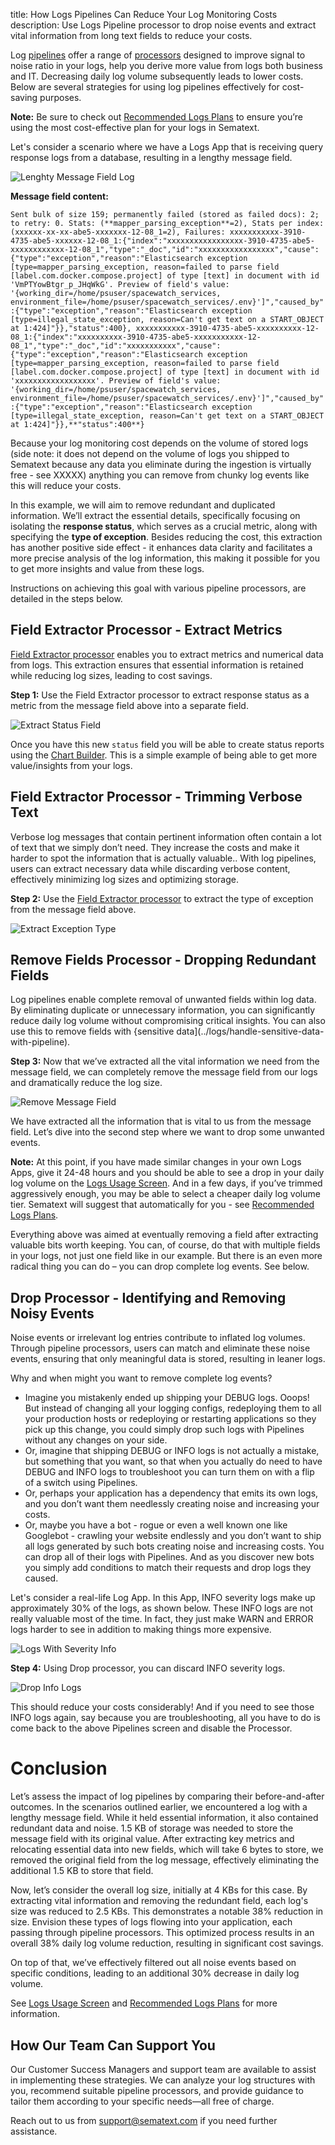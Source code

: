 title: How Logs Pipelines Can Reduce Your Log Monitoring Costs
description: Use Logs Pipeline processor to drop noise events and extract vital information from long text fields to reduce your costs.

Log [pipelines](../logs/pipelines) offer a range of [processors](../logs/processors-overview) designed to improve signal to noise ratio in your logs, help you derive more value from logs both business and IT. Decreasing daily log volume subsequently leads to lower costs. Below are several strategies for using log pipelines effectively for cost-saving purposes.

**Note:** Be sure to check out [Recommended Logs Plans](../logs/recommended-log-plans) to ensure you’re using the most cost-effective plan for your logs in Sematext.

Let's consider a scenario where we have a Logs App that is receiving query response logs from a database, resulting in a lengthy message field.

![Lenghty Message Field Log](../images/logs/pipelines/log-with-lenghty-message-field.png)

**Message field content:**

`Sent bulk of size 159; permanently failed (stored as failed docs): 2; to retry: 0. Stats: (**mapper_parsing_exception**=2), Stats per index: (xxxxxx-xx-xx-abe5-xxxxxxx-12-08_1=2), Failures: xxxxxxxxxxx-3910-4735-abe5-xxxxxx-12-08_1:{"index":"xxxxxxxxxxxxxxxxx-3910-4735-abe5-xxxxxxxxxxxx-12-08_1","type":"_doc","id":"xxxxxxxxxxxxxxxxx","cause":{"type":"exception","reason":"Elasticsearch exception [type=mapper_parsing_exception, reason=failed to parse field [label.com.docker.compose.project] of type [text] in document with id 'VmPTYowBtgr_p_JHqWkG'. Preview of field's value: '{working_dir=/home/psuser/spacewatch_services, environment_file=/home/psuser/spacewatch_services/.env}']","caused_by":{"type":"exception","reason":"Elasticsearch exception [type=illegal_state_exception, reason=Can't get text on a START_OBJECT at 1:424]"}},"status":400}, xxxxxxxxxxx-3910-4735-abe5-xxxxxxxxxx-12-08_1:{"index":"xxxxxxxxxx-3910-4735-abe5-xxxxxxxxxxx-12-08_1","type":"_doc","id":"xxxxxxxxxxx","cause":{"type":"exception","reason":"Elasticsearch exception [type=mapper_parsing_exception, reason=failed to parse field [label.com.docker.compose.project] of type [text] in document with id 'xxxxxxxxxxxxxxxxxx'. Preview of field's value: '{working_dir=/home/psuser/spacewatch_services, environment_file=/home/psuser/spacewatch_services/.env}']","caused_by":{"type":"exception","reason":"Elasticsearch exception [type=illegal_state_exception, reason=Can't get text on a START_OBJECT at 1:424]"}},**"status":400**}`

Because your log monitoring cost depends on the volume of stored logs (side note: it does not depend on the volume of logs you shipped to Sematext because any data you eliminate during the ingestion is virtually free - see XXXXX) anything you can remove from chunky log events like this will reduce your costs.

In this example, we will aim to remove redundant and duplicated information. We’ll extract the essential details, specifically focusing on isolating the **response status**, which serves as a crucial metric, along with specifying the **type of exception**. Besides reducing the cost, this extraction has another positive side effect - it  enhances data clarity and facilitates a more precise analysis of the log information, this making it possible for you to get more insights and value from these logs.

Instructions on achieving this goal with various pipeline processors, are detailed in the steps below.

## Field Extractor Processor - Extract Metrics

[Field Extractor processor](field-extractor-processor) enables you to extract metrics and numerical data from logs. This extraction ensures that essential information is retained while reducing log sizes, leading to cost savings.

**Step 1:** Use the Field Extractor processor to extract response status as a metric from the message field above into a separate field.

![Extract Status Field](../images/logs/pipelines/extract-status-field.png)

Once you have this new `status` field you will be able to create status reports using the [Chart Builder](https://sematext.com/docs/dashboards/chart-builder/).  This is a simple example of being able to get more value/insights from your logs.

## Field Extractor Processor - Trimming Verbose Text

Verbose log messages that contain pertinent information often contain a lot of text that we simply don’t need.  They increase the costs and make it harder to spot the information that is actually valuable.. With log pipelines, users can extract necessary data while discarding verbose content, effectively minimizing log sizes and optimizing storage.

**Step 2:** Use the [Field Extractor processor](field-extractor-processor) to extract the type of exception from the message field above.

![Extract Exception Type](../images/logs/pipelines/extract-exception-type.png)

## Remove Fields Processor - Dropping Redundant Fields

Log pipelines enable complete removal of unwanted fields within log data. By eliminating duplicate or unnecessary information, you can significantly reduce daily log volume without compromising critical insights.  You can also use this to remove fields with {sensitive data](../logs/handle-sensitive-data-with-pipeline).

**Step 3:**  Now that we’ve extracted all the vital information we need from the message field, we can completely remove the message field from our logs and dramatically reduce the log size.

![Remove Message Field](../images/logs/pipelines/remove-message-field.png)

We have extracted all the information that is vital to us from the message field. Let’s dive into the second step where we want to drop some unwanted events.

**Note:** At this point, if you have made similar changes in your own Logs Apps, give it 24-48 hours and you should be able to see a drop in your daily log volume on the [Logs Usage Screen](../logs/logs-usage-screen).  And in a few days, if you’ve trimmed aggressively enough, you may be able to select a cheaper daily log volume tier.  Sematext will suggest that automatically for you - see [Recommended Logs Plans](../logs/recommended-log-plans).

Everything above was aimed at eventually removing a field after extracting valuable bits worth keeping.  You can, of course, do that with multiple fields in your logs, not just one field like in our example.  But there is an even more radical thing you can do – you can drop complete log events.  See below.

## Drop Processor - Identifying and Removing Noisy Events

Noise events or irrelevant log entries contribute to inflated log volumes. Through pipeline processors, users can match and eliminate these noise events, ensuring that only meaningful data is stored, resulting in leaner logs.

Why and when might you want to remove complete log events?

* Imagine you mistakenly ended up shipping your DEBUG logs.  Ooops!  But instead of changing all your logging configs, redeploying them to all your production hosts or redeploying or restarting applications so they pick up this change, you could simply drop such logs with Pipelines without any changes on your side.
* Or, imagine that shipping DEBUG or INFO logs is not actually a mistake, but something that you want, so that when you actually do need to have DEBUG and INFO logs to troubleshoot you can turn them on with a flip of a switch using Pipelines.
* Or, perhaps your application has a dependency that emits its own logs, and you don’t want them needlessly creating noise and increasing your costs.
* Or, maybe you have a bot - rogue or even a well known one like Googlebot - crawling your website endlessly and you don’t want to ship all logs generated by such bots creating noise and increasing costs.  You can drop all of their logs with Pipelines.  And as you discover new bots you simply add conditions to match their requests and drop logs they caused.

Let's consider a real-life Log App. In this App, INFO severity logs make up approximately 30% of the logs, as shown below. These INFO logs are not really valuable most of the time.  In fact, they just make WARN and ERROR logs harder to see in addition to making things more expensive.

![Logs With Severity Info](../images/logs/pipelines/logs-with-severity-info.png)

**Step 4:** Using Drop processor, you can discard INFO severity logs.

![Drop Info Logs](../images/logs/pipelines/drop-info-logs.png)


This should reduce your costs considerably!  And if you need to see those INFO logs again, say because you are troubleshooting, all you have to do is come back to the above Pipelines screen and disable the Processor.

# Conclusion

Let’s assess the impact of log pipelines by comparing their before-and-after outcomes. In the scenarios outlined earlier, we encountered a log with a lengthy message field. While it held essential information, it also contained redundant data and noise. 1.5 KB of storage was needed to store the message field with its original value. After extracting key metrics and relocating essential data into new fields, which will take 6 bytes to store, we removed the original field from the log message, effectively eliminating the additional 1.5 KB to store that field. 

Now, let’s consider the overall log size, initially at 4 KBs for this case. By extracting vital information and removing the redundant field, each log's size was reduced to 2.5 KBs. This demonstrates a notable 38% reduction in size. Envision these types of logs flowing into your application, each passing through pipeline processors. This optimized process results in an overall 38% daily log volume reduction, resulting in significant cost savings.

On top of that, we’ve effectively filtered out all noise events based on specific conditions, leading to an additional 30% decrease in daily log volume.

See [Logs Usage Screen](../logs/logs-usage-screen) and [Recommended Logs Plans](../logs/recommended-log-plans) for more information.

## How Our Team Can Support You

Our Customer Success Managers and support team are available to assist in implementing these strategies. We can analyze your log structures with you, recommend suitable pipeline processors, and provide guidance to tailor them according to your specific needs—all free of charge.

Reach out to us from support@sematext.com if you need further assistance.

